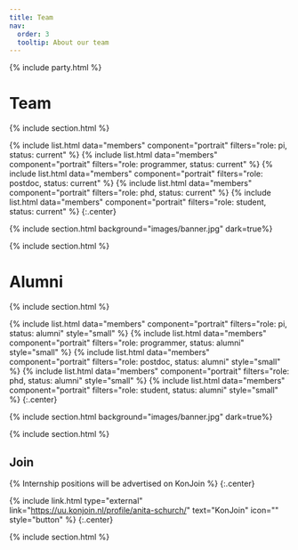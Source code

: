 ```yaml
---
title: Team
nav:
  order: 3
  tooltip: About our team
---
```

{% include party.html %}
# <i class="fas fa-users"></i>Team

{% include section.html %}

{%
  include list.html
  data="members"
  component="portrait"
  filters="role: pi, status: current"
%}
{%
  include list.html
  data="members"
  component="portrait"
  filters="role: programmer, status: current"
%}
{%
  include list.html
  data="members"
  component="portrait"
  filters="role: postdoc, status: current"
%}
{%
  include list.html
  data="members"
  component="portrait"
  filters="role: phd, status: current"
%}
{%
  include list.html
  data="members"
  component="portrait"
  filters="role: student, status: current"
%}
{:.center}

{% include section.html background="images/banner.jpg" dark=true%}


{% include section.html %}


# <i class="fas fa-users"></i>Alumni

{% include section.html %}

{%
  include list.html
  data="members"
  component="portrait"
  filters="role: pi, status: alumni"
  style="small"
%}
{%
  include list.html
  data="members"
  component="portrait"
  filters="role: programmer, status: alumni"
  style="small"
%}
{%
  include list.html
  data="members"
  component="portrait"
  filters="role: postdoc, status: alumni"
  style="small"
%}
{%
  include list.html
  data="members"
  component="portrait"
  filters="role: phd, status: alumni"
  style="small"
%}
{%
  include list.html
  data="members"
  component="portrait"
  filters="role: student, status: alumni"
  style="small"
%}
{:.center}

{% include section.html background="images/banner.jpg" dark=true%}


{% include section.html %}

## Join

{% Internship positions will be advertised on KonJoin %}
{:.center}

{% include link.html type="external" link="https://uu.konjoin.nl/profile/anita-schurch/" text="KonJoin" icon="" style="button" %}
{:.center}

{% include section.html %}

